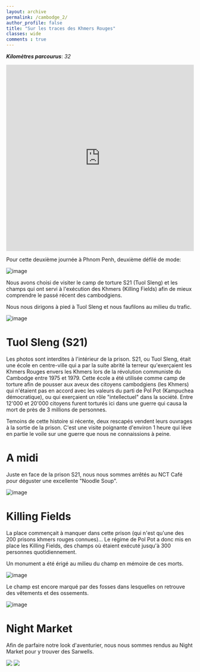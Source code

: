 ```yaml
---
layout: archive
permalink: /cambodge_2/
author_profile: false
title: "Sur les traces des Khmers Rouges"
classes: wide
comments : true
---
```


<!-- jQuery 1.8 or later, 33 KB -->
<script src="https://ajax.googleapis.com/ajax/libs/jquery/1.11.1/jquery.min.js"></script>

<!-- Fotorama from CDNJS, 19 KB -->
<link  href="https://cdnjs.cloudflare.com/ajax/libs/fotorama/4.6.4/fotorama.css" rel="stylesheet">
<script src="https://cdnjs.cloudflare.com/ajax/libs/fotorama/4.6.4/fotorama.js"></script>

***Kilomètres parcourus***: *32*

<iframe src="https://www.google.com/maps/d/u/0/embed?mid=193HcsHjY94qwbBV9QaLH_0Uz1ASo-z-M" width="100%" height="500" frameBorder="0"></iframe>

Pour cette deuxième journée à Phnom Penh, deuxième défilé de mode:

![image](https://drive.google.com/uc?id=1GoI7fF0eeqEvVRNUQTBWeqrYxTRzKNtw)

Nous avons choisi de visiter le camp de torture S21 (Tuol Sleng) et les champs qui ont servi à l'exécution des Khmers (Killing Fields) afin de mieux comprendre le passé récent des cambodgiens.

Nous nous dirigons à pied à Tuol Sleng et nous faufilons au milieu du trafic.

![image](https://drive.google.com/uc?id=1CgSROOJEpw7R465d-CTPaFYiAt8Q2lxi)

# Tuol Sleng (S21)

Les photos sont interdites à l'intérieur de la prison. S21, ou Tuol Sleng, était une école en centre-ville qui a par la suite abrité la terreur qu'exerçaient les Khmers Rouges envers les Khmers lors de la révolution communiste du Cambodge entre 1975 et 1979. Cette école a été utilisée comme camp de torture afin de pousser aux aveux des citoyens cambodgiens (les Khmers) qui n'étaient pas en accord avec les valeurs du parti de Pol Pot (Kampuchea démocratique), ou qui exerçaient un rôle "intellectuel" dans la société. Entre 12'000 et 20'000 citoyens furent torturés ici dans une guerre qui causa la mort de près de 3 millions de personnes. 

Temoins de cette histoire si récente, deux rescapés vendent leurs ouvrages à la sortie de la prison. C'est une visite poignante d'environ 1 heure qui lève en partie le voile sur une guerre que nous ne connaissions à peine.

# A midi

Juste en face de la prison S21, nous nous sommes arrêtés au NCT Café pour déguster une excellente "Noodle Soup".

![image](https://drive.google.com/uc?id=1s9UgzY0DFlMZZMtHvr6sdKyOuJBawOXu)

# Killing Fields

La place commençait à manquer dans cette prison (qui n'est qu'une des 200 prisons khmers rouges connues)... Le régime de Pol Pot a donc mis en place les Killing Fields, des champs où étaient exécuté jusqu'à 300 personnes quotidiennement.

Un monument a été érigé au milieu du champ en mémoire de ces morts.

![image](https://drive.google.com/uc?id=1O7CKXKwH8pcVv3eHh7Ayzl2zvdG5mcsp)

Le champ est encore marqué par des fosses dans lesquelles on retrouve des vêtements et des ossements.

![image](https://drive.google.com/uc?id=1F_tPQ2aV9QgnllSSJW1RjxzM0joRomjG)

# Night Market

Afin de parfaire notre look d'aventurier, nous nous sommes rendus au Night Market pour y trouver des Sarwells. 

<div class="fotorama">
  <img src="https://drive.google.com/uc?id=1iVd188a8FYVODVtSMDvL_vs5aCX76SoN">
  <img src="https://drive.google.com/uc?id=1XNC6FTE0BElVShmOgD2beLQv-4UPtbYp">
</div>